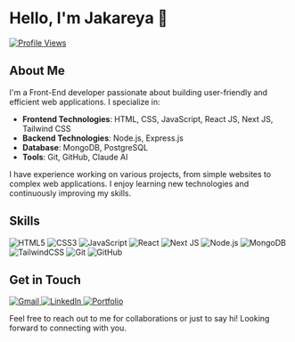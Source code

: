 # Hello, I'm Jakareya 👋

[![Profile Views](https://komarev.com/ghpvc/?username=jakareya&color=blue)](https://jakareya.vercel.app/)

## About Me

I'm a Front-End developer passionate about building user-friendly and efficient web applications. I specialize in:

- **Frontend Technologies**: HTML, CSS, JavaScript, React JS, Next JS, Tailwind CSS
- **Backend Technologies**: Node.js, Express.js
- **Database**: MongoDB, PostgreSQL
- **Tools**: Git, GitHub, Claude AI

I have experience working on various projects, from simple websites to complex web applications. I enjoy learning new technologies and continuously improving my skills.

## Skills

<p>
  <img src="https://img.shields.io/badge/html5-%23E34F26.svg?style=for-the-badge&logo=html5&logoColor=white" alt="HTML5"/>
  <img src="https://img.shields.io/badge/css3-%231572B6.svg?style=for-the-badge&logo=css3&logoColor=white" alt="CSS3"/>
  <img src="https://img.shields.io/badge/javascript-%23323330.svg?style=for-the-badge&logo=javascript&logoColor=%23F7DF1E" alt="JavaScript"/>
  <img src="https://img.shields.io/badge/react-%2320232a.svg?style=for-the-badge&logo=react&logoColor=%2361DAFB" alt="React"/>
  <img src="https://img.shields.io/badge/next.js-%23000000.svg?style=for-the-badge&logo=next-dot-js&logoColor=white" alt="Next JS"/>
  <img src="https://img.shields.io/badge/node.js-%2343853D.svg?style=for-the-badge&logo=node-dot-js&logoColor=white" alt="Node.js"/>
  <img src="https://img.shields.io/badge/mongodb-%234ea94b.svg?style=for-the-badge&logo=mongodb&logoColor=white" alt="MongoDB"/>
  <img src="https://img.shields.io/badge/tailwindcss-%2338B2AC.svg?style=for-the-badge&logo=tailwind-css&logoColor=white" alt="TailwindCSS"/>
  <img src="https://img.shields.io/badge/git-%23F05033.svg?style=for-the-badge&logo=git&logoColor=white" alt="Git"/>
  <img src="https://img.shields.io/badge/github-%23121011.svg?style=for-the-badge&logo=github&logoColor=white" alt="GitHub"/>
</p>

## Get in Touch

<p>
  <a href="mailto:jakareya1306@gmail.com">
    <img src="https://img.shields.io/badge/Gmail-D14836?style=for-the-badge&logo=gmail&logoColor=white" alt="Gmail"/>
  </a>
  <a href="https://www.linkedin.com/in/jakareya-ahmed">
    <img src="https://img.shields.io/badge/LinkedIn-0077B5?style=for-the-badge&logo=linkedin&logoColor=white" alt="LinkedIn"/>
  </a>
  <a href="https://jakareya.vercel.app/">
<img src="https://img.shields.io/badge/Portfolio-24292e?style=for-the-badge&logo=web&logoColor=white" alt="Portfolio"/>
  </a>
</p>

Feel free to reach out to me for collaborations or just to say hi! Looking forward to connecting with you.

